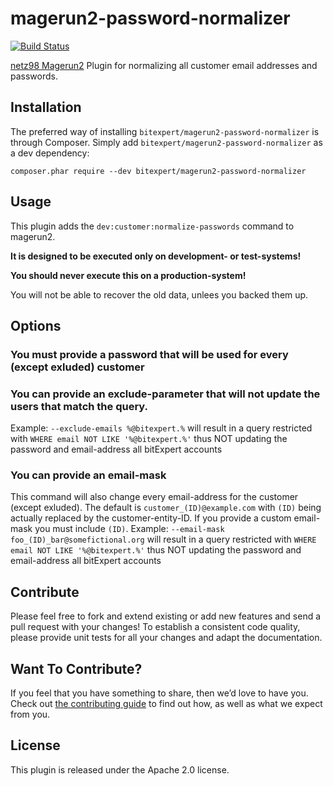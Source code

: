 # magerun2-password-normalizer

[![Build Status](https://travis-ci.org/bitExpert/magerun2-password-normalizer.svg?branch=master)](https://travis-ci.org/bitExpert/magerun2-password-normalizer)

[netz98 Magerun2](https://github.com/netz98/n98-magerun2) Plugin for normalizing all customer email addresses and passwords.

## Installation

The preferred way of installing `bitexpert/magerun2-password-normalizer` is through Composer.
Simply add `bitexpert/magerun2-password-normalizer` as a dev dependency:

```
composer.phar require --dev bitexpert/magerun2-password-normalizer
```

## Usage

This plugin adds the `dev:customer:normalize-passwords` command to magerun2.

**It is designed to be executed only on development- or test-systems!**

**You should never execute this on a production-system!**

You will not be able to recover the old data, unlees you backed them up.

## Options

### You must provide a password that will be used for every (except exluded) customer

### You can provide an exclude-parameter that will not update the users that match the query.

Example: `--exclude-emails %@bitexpert.%` will result in a query restricted with `WHERE email NOT LIKE '%@bitexpert.%'` thus NOT updating the password and email-address all bitExpert accounts

### You can provide an email-mask

This command will also change every email-address for the customer (except exluded).
The default is `customer_(ID)@example.com` with `(ID)` being actually replaced by the customer-entity-ID. If you provide a custom email-mask you must include `(ID)`.
Example: `--email-mask foo_(ID)_bar@somefictional.org` will result in a query restricted with `WHERE email NOT LIKE '%@bitexpert.%'` thus NOT updating the password and email-address all bitExpert accounts

## Contribute

Please feel free to fork and extend existing or add new features and send
a pull request with your changes! To establish a consistent code quality,
please provide unit tests for all your changes and adapt the documentation.

## Want To Contribute?

If you feel that you have something to share, then we’d love to have you.
Check out [the contributing guide](CONTRIBUTING.md) to find out how, as
well as what we expect from you.

## License

This plugin is released under the Apache 2.0 license.

